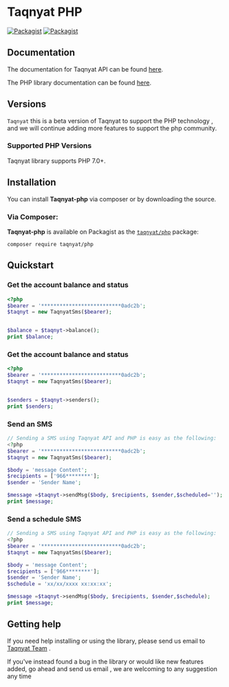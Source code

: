# Taqnyat PHP

[![Packagist](https://img.shields.io/badge/packagist-v1.0.0-blue)](https://packagist.org/packages/taqnyat/php)
[![Packagist](https://img.shields.io/badge/Download-12.4KB-Green)](https://packagist.org/packages/taqnyat/php)


## Documentation

The documentation for Taqnyat API can be found [here][apidocs].

The PHP library documentation can be found [here][libdocs].

## Versions

`Taqnyat` this is a beta version of Taqnyat to support the PHP technology , and we will continue adding more features to support the php community.
### Supported PHP Versions

Taqnyat library supports PHP 7.0+.

## Installation

You can install **Taqnyat-php** via composer or by downloading the source.

### Via Composer:

**Taqnyat-php** is available on Packagist as the
[`taqnyat/php`](https://packagist.org/packages/taqnyat/php) package:

```
composer require taqnyat/php
```

## Quickstart

### Get the account balance and status

```php
<?php
$bearer = '**************************0adc2b';
$taqnyt = new TaqnyatSms($bearer);


$balance = $taqnyt->balance();
print $balance;
```

### Get the account balance and status

```php
<?php
$bearer = '**************************0adc2b';
$taqnyt = new TaqnyatSms($bearer);


$senders = $taqnyt->senders();
print $senders;
```

### Send an SMS

```php
// Sending a SMS using Taqnyat API and PHP is easy as the following:
<?php
$bearer = '**************************0adc2b';
$taqnyt = new TaqnyatSms($bearer);

$body = 'message Content';
$recipients = ['966********'];
$sender = 'Sender Name';

$message =$taqnyt->sendMsg($body, $recipients, $sender,$scheduled='');
print $message;
```

### Send a schedule SMS

```php
// Sending a SMS using Taqnyat API and PHP is easy as the following:
<?php
$bearer = '**************************0adc2b';
$taqnyt = new TaqnyatSms($bearer);

$body = 'message Content';
$recipients = ['966********'];
$sender = 'Sender Name';
$schedule = 'xx/xx/xxxx xx:xx:xx';

$message =$taqnyt->sendMsg($body, $recipients, $sender,$schedule);
print $message;
```

## Getting help

If you need help installing or using the library, please send us email to [Taqnyat Team](mailto:dev@taqnyat.sa) .

If you've instead found a bug in the library or would like new features added, go ahead and send us email , we are welcoming to any suggestion any time

[apidocs]: http://taqnyat.sa/documentation
[libdocs]: https://github.com/taqnyat/php/blob/master/README.md
